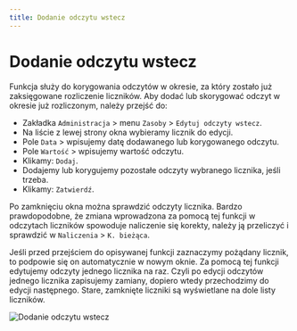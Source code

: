 ```yaml
---
title: Dodanie odczytu wstecz
---
```


# Dodanie odczytu wstecz

Funkcja służy do korygowania odczytów w okresie, za który zostało już zaksięgowane rozliczenie liczników. Aby dodać lub skorygować odczyt w okresie już rozliczonym, należy przejść do:

- Zakładka `Administracja` > menu `Zasoby` > `Edytuj odczyty wstecz`.
- Na liście z lewej strony okna wybieramy licznik do edycji.
- Pole `Data` > wpisujemy datę dodawanego lub korygowanego odczytu.
- Pole `Wartość` > wpisujemy wartość odczytu.
- Klikamy: `Dodaj`.
- Dodajemy lub korygujemy pozostałe odczyty wybranego licznika, jeśli trzeba.
- Klikamy: `Zatwierdź`.

Po zamknięciu okna można sprawdzić odczyty licznika. Bardzo prawdopodobne, że zmiana wprowadzona za pomocą tej funkcji w odczytach liczników spowoduje naliczenie się korekty, należy ją przeliczyć i sprawdzić w `Naliczenia` > `K. bieżąca`.

Jeśli przed przejściem do opisywanej funkcji zaznaczymy pożądany licznik, to podpowie się on automatycznie w nowym oknie. Za pomocą tej funkcji edytujemy odczyty jednego licznika na raz. Czyli po edycji odczytów jednego licznika zapisujemy zamiany, dopiero wtedy przechodzimy do edycji następnego. Stare, zamknięte liczniki są wyświetlane na dole listy liczników.

![Dodanie odczytu wstecz](odczytwstecz.gif)